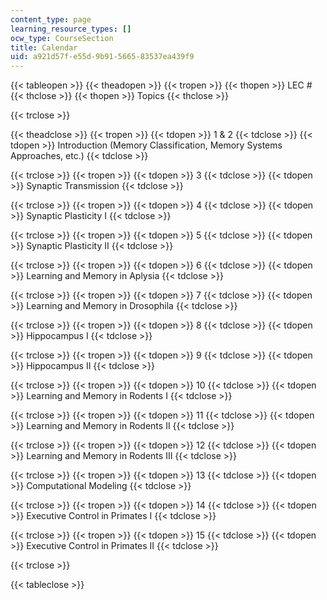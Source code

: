 ```yaml
---
content_type: page
learning_resource_types: []
ocw_type: CourseSection
title: Calendar
uid: a921d57f-e55d-9b91-5665-83537ea439f9
---
```


{{< tableopen >}}
{{< theadopen >}}
{{< tropen >}}
{{< thopen >}}
LEC #
{{< thclose >}}
{{< thopen >}}
Topics
{{< thclose >}}

{{< trclose >}}

{{< theadclose >}}
{{< tropen >}}
{{< tdopen >}}
1 & 2
{{< tdclose >}}
{{< tdopen >}}
Introduction (Memory Classification, Memory Systems Approaches, etc.)
{{< tdclose >}}

{{< trclose >}}
{{< tropen >}}
{{< tdopen >}}
3
{{< tdclose >}}
{{< tdopen >}}
Synaptic Transmission
{{< tdclose >}}

{{< trclose >}}
{{< tropen >}}
{{< tdopen >}}
4
{{< tdclose >}}
{{< tdopen >}}
Synaptic Plasticity I
{{< tdclose >}}

{{< trclose >}}
{{< tropen >}}
{{< tdopen >}}
5
{{< tdclose >}}
{{< tdopen >}}
Synaptic Plasticity II
{{< tdclose >}}

{{< trclose >}}
{{< tropen >}}
{{< tdopen >}}
6
{{< tdclose >}}
{{< tdopen >}}
Learning and Memory in Aplysia
{{< tdclose >}}

{{< trclose >}}
{{< tropen >}}
{{< tdopen >}}
7
{{< tdclose >}}
{{< tdopen >}}
Learning and Memory in Drosophila
{{< tdclose >}}

{{< trclose >}}
{{< tropen >}}
{{< tdopen >}}
8
{{< tdclose >}}
{{< tdopen >}}
Hippocampus I
{{< tdclose >}}

{{< trclose >}}
{{< tropen >}}
{{< tdopen >}}
9
{{< tdclose >}}
{{< tdopen >}}
Hippocampus II
{{< tdclose >}}

{{< trclose >}}
{{< tropen >}}
{{< tdopen >}}
10
{{< tdclose >}}
{{< tdopen >}}
Learning and Memory in Rodents I
{{< tdclose >}}

{{< trclose >}}
{{< tropen >}}
{{< tdopen >}}
11
{{< tdclose >}}
{{< tdopen >}}
Learning and Memory in Rodents II
{{< tdclose >}}

{{< trclose >}}
{{< tropen >}}
{{< tdopen >}}
12
{{< tdclose >}}
{{< tdopen >}}
Learning and Memory in Rodents III
{{< tdclose >}}

{{< trclose >}}
{{< tropen >}}
{{< tdopen >}}
13
{{< tdclose >}}
{{< tdopen >}}
Computational Modeling
{{< tdclose >}}

{{< trclose >}}
{{< tropen >}}
{{< tdopen >}}
14
{{< tdclose >}}
{{< tdopen >}}
Executive Control in Primates I
{{< tdclose >}}

{{< trclose >}}
{{< tropen >}}
{{< tdopen >}}
15
{{< tdclose >}}
{{< tdopen >}}
Executive Control in Primates II
{{< tdclose >}}

{{< trclose >}}

{{< tableclose >}}